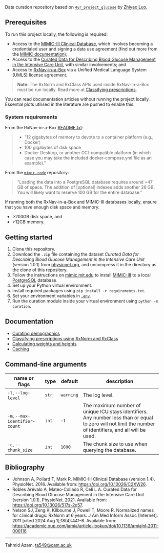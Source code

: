 Data curation repository based on [`4yr_project_glucose`](https://github.com/GilesLuo/4yr_project_glucose)
by [Zhiyao Luo](https://github.com/GilesLuo).

## Prerequisites

To run this project locally, the following is required:

- Access to the [MIMIC-III Clinical Database](https://physionet.org/content/mimiciii/1.4/), which involves becoming a
  credentialed user and signing a data use agreement (find out more from
  the [MIMIC documentation](https://mimic.mit.edu/docs/gettingstarted/));
- Access to
  the [Curated Data for Describing Blood Glucose Management in the Intensive Care Unit](https://physionet.org/content/glucose-management-mimic/1.0.1/#files-panel),
  with similar involvements; and
- Access to [RxNav-in-a-Box](https://lhncbc.nlm.nih.gov/RxNav/applications/RxNav-in-a-Box.html) via a Unified Medical
  Language System (UMLS) license
  agreement.

> **Note**: The RxNorm and RxClass APIs used inside RxNav-in-a-Box must be run locally. Read more
> at [Classifying prescriptions](/docs/prescriptions.md).

You can read documentation articles without running the project locally. Essential plots utilised in the literature are
pushed to enable this.

### System requirements

From the RxNav-in-a-Box [README.txt](https://data.lhncbc.nlm.nih.gov/public/rxnav/rxnav-in-a-box/README.txt):

> - "12 gigabytes of memory to devote to a container platform (e.g., Docker)
> - 100 gigabytes of disk space
> - Docker Desktop,
    or another OCI-compatible platform (in which case you
    may take the included docker-compose.yml file as an example)."

From
the [`mimic-code`](https://github.com/MIT-LCP/mimic-code/blob/main/mimic-iii/buildmimic/postgres/README.md#hard-drive-space-required)
repository:

> "Loading the data into a PostgreSQL database requires around ~47 GB of space. The addition of [optional] indexes adds
> another 26
> GB. You will likely want to reserve 100 GB for the entire database."

If running both the RxNav-in-a-Box and MIMIC-III databases locally, ensure that you have enough disk space and
memory:

- \>200GB disk space, and
- \>12GB memory.

## Getting started

1. Clone this repository.
2. Download the `.zip` file containing the dataset _Curated Data for Describing Blood Glucose Management in the
   Intensive Care Unit_ (version 1.0.1)
   from [physionet.org](https://physionet.org/content/glucose-management-mimic/1.0.1/#files-panel), and uncompress it in
   the directory as the clone of this repository.
3. Follow the instructions on [mimic.mit.edu](https://mimic.mit.edu/docs/gettingstarted/local/) to
   install [MIMIC-III](https://physionet.org/content/mimiciii/1.4/) to a local [PostgreSQL](https://www.postgresql.org)
   database.
4. Set up your Python virtual environment.
5. Install required packages using `pip install -r requirements.txt`.
5. Set your environment variables in [`.env`](.env).
6. Run the curation module inside your virtual environment using `python -m curation`.

## Documentation

- [Curating demographics](docs/demographics.md)
- [Classifying prescriptions using RxNorm and RxClass](docs/prescriptions.md)
- [Calculating weights and heights](docs/calculating-weights-and-heights.md)
- [Caching](docs/caching.md)

## Command-line arguments

| name or flags                  | type  | default   | description                                                                                                                                               |
|--------------------------------|-------|-----------|-----------------------------------------------------------------------------------------------------------------------------------------------------------|
| `-l`, `--log-level`            | `str` | `warning` | The log level.                                                                                                                                            |
| `-m`, `--max-identifier-count` | `int` | `-1`      | The maximum number of unique ICU stays identifiers. Any number less than or equal to zero will not limit the number of identifiers, and all will be used. |
| `-c`, `--chunk_size`           | `int` | `1000`    | The chunk size to use when querying the database.                                                                                                         |

## Bibliography

- Johnson A, Pollard T, Mark R. MIMIC-III Clinical Database (version 1.4). PhysioNet. 2016. Available
  from: https://doi.org/10.13026/C2XW26.
- Robles Arévalo A, Mateo-Collado R, Celi L A. Curated Data for Describing Blood Glucose Management in the Intensive
  Care Unit (version 1.0.1). PhysioNet. 2021. Available from: https://doi.org/10.13026/517s-2q57.
- Nelson SJ, Zeng K, Kilbourne J, Powell T, Moore R. Normalized names for clinical drugs: RxNorm at 6 years. J Am Med
  Inform Assoc [Internet]. 2011 [cited 2024 Aug 1];18(4):441–8. Available
  from: https://academic.oup.com/jamia/article-lookup/doi/10.1136/amiajnl-2011-000116

---

Tahmid Azam, [ta549@cam.ac.uk](mailto:ta549@cam.ac.uk)